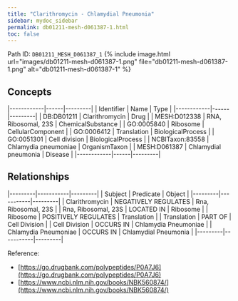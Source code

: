 ```yaml
---
title: "Clarithromycin - Chlamydial Pneumonia"
sidebar: mydoc_sidebar
permalink: db01211-mesh-d061387-1.html
toc: false 
---
```



Path ID: `DB01211_MESH_D061387_1`
{% include image.html url="images/db01211-mesh-d061387-1.png" file="db01211-mesh-d061387-1.png" alt="db01211-mesh-d061387-1" %}

## Concepts

|------------|------|---------|
| Identifier | Name | Type    |
|------------|------|---------|
| DB:DB01211 | Clarithromycin | Drug |
| MESH:D012338 | RNA, Ribosomal, 23S | ChemicalSubstance |
| GO:0005840 | Ribosome | CellularComponent |
| GO:0006412 | Translation | BiologicalProcess |
| GO:0051301 | Cell division | BiologicalProcess |
| NCBITaxon:83558 | Chlamydia pneumoniae | OrganismTaxon |
| MESH:D061387 | Chlamydial pneumonia | Disease |
|------------|------|---------|

## Relationships

|---------|-----------|---------|
| Subject | Predicate | Object  |
|---------|-----------|---------|
| Clarithromycin | NEGATIVELY REGULATES | Rna, Ribosomal, 23S |
| Rna, Ribosomal, 23S | LOCATED IN | Ribosome |
| Ribosome | POSITIVELY REGULATES | Translation |
| Translation | PART OF | Cell Division |
| Cell Division | OCCURS IN | Chlamydia Pneumoniae |
| Chlamydia Pneumoniae | OCCURS IN | Chlamydial Pneumonia |
|---------|-----------|---------|

Reference: 
  - [https://go.drugbank.com/polypeptides/P0A7J6](https://go.drugbank.com/polypeptides/P0A7J6)
  - [https://www.ncbi.nlm.nih.gov/books/NBK560874/](https://www.ncbi.nlm.nih.gov/books/NBK560874/)
